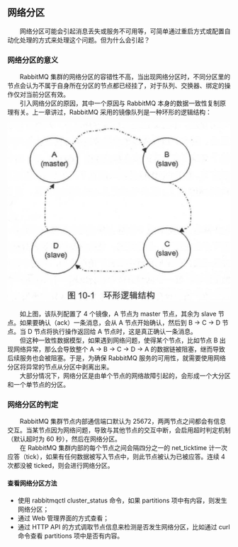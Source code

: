 
## 网络分区
　　网络分区可能会引起消息丢失或服务不可用等，可简单通过重启方式或配置自动化处理的方式来处理这个问题。但为什么会引起？

### 网络分区的意义
　　RabbitMQ 集群的网络分区的容错性不高，当出现网络分区时，不同分区里的节点会认为不属于自身所在分区的节点都已经挂了，对于队列、交换器、绑定的操作仅对当前分区有效。<br />
　　引入网络分区的原因，其中一个原因与 RabbitMQ 本身的数据一致性复制原理有关。上一章讲过，RabbitMQ 采用的镜像队列是一种环形的逻辑结构：
  
![avatar](chapter_10_p1.png)


　　如上图，该队列配置了 4 个镜像，A 节点为 master 节点，其余为 slave 节点。如果要确认（ack）一条消息，会从 A 节点开始确认，然后到 B -> C -> D 节点。当 D 节点将执行操作返回给 A 节点时，这是真正确认一条消息。<br />
　　但这种一致性数据模型，如果遇到网络问题，使得某个节点，比如节点 B 出现网络异常，那么会导致整个 A -> B -> C -> D -> A 的数据链被阻塞，继而导致后续服务也会被阻塞。于是，为确保 RabbitMQ 服务的可用性，就需要使用网络分区将异常的节点从分区中剥离出来。<br />
　　大部分情况下，网络分区是由单个节点的网络故障引起的，会形成一个大分区和一个单节点的分区。

### 网络分区的判定
　　RabbitMQ 集群节点内部通信端口默认为 25672，两两节点之间都会有信息交互。当某节点因为网络问题，导致与其他节点的交互中断，会启用超时判定机制（默认超时为 60 秒），然后在网络分区。<br />
　　在 RabbitMQ 集群内部的每个节点之间会隔四分之一的 net_ticktime 计一次应答（tick），如果有任何数据被写入节点中，则此节点被认为已被应答。连续 4 次都没被 ticked，则会进行网络分区。
  
#### 查看网络分区方法

- 使用 rabbitmqctl cluster_status 命令，如果 partitions 项中有内容，则发生网络分区；
- 通过 Web 管理界面的方式查看；
- 通过 HTTP API 的方式调取节点信息来检测是否发生网络分区，比如通过 curl 命令查看 partitions 项中是否有内容。

